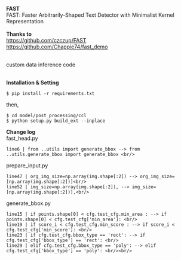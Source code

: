 
**FAST** <br/> 
FAST: Faster Arbitrarily-Shaped Text Detector with Minimalist Kernel Representation <br/><br/>
**Thanks to** <br/>
  https://github.com/czczup/FAST<br/>
  https://github.com/Chappie74/fast_demo<br/><br/>

custom data inference code<br/> <br/>


**Installation & Setting** <br/>

    $ pip install -r requirements.txt

then,<br/>

    $ cd model/post_processing/ccl
    $ python setup.py build_ext --inplace
    

**Change log**<br/>
fast_head.py <br/>

    line6 | from ..utils import generate_bbox --> from ..utils.generate_bbox import generate_bbox <br/>

prepare_input.py <br/>

    line47 | org_img_size=np.array(img.shape[:2]) --> org_img_size=[np.array(img.shape[:2])]<br/>
    line52 | img_size=np.array(img.shape[:2]), --> img_size=[np.array(img.shape[:2])],<br/>

generate_bbox.py <br/>

    line15 | if points.shape[0] < cfg.test_cfg.min_area : --> if points.shape[0] < cfg.test_cfg['min_area']: <br/>
    line19 | if score_i < cfg.test_cfg.min_score : --> if score_i < cfg.test_cfg['min_score']: <br/>
    line23 | if cfg.test_cfg.bbox_type == 'rect': --> if cfg.test_cfg['bbox_type'] == 'rect': <br/>
    line29 | elif cfg.test_cfg.bbox_type == 'poly': --> elif cfg.test_cfg['bbox_type'] == 'poly': <br/><br/>


